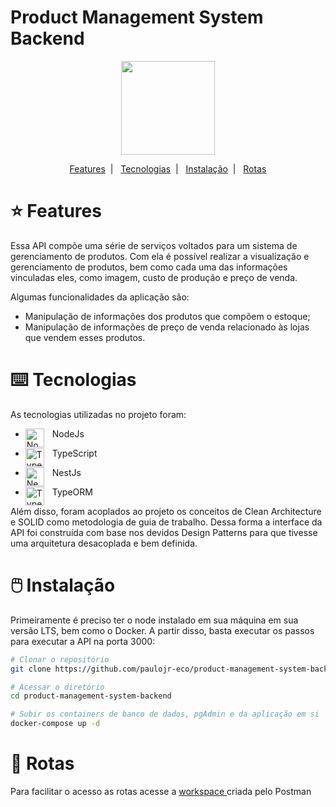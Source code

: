 # Product Management System Backend

<div align="center">
  <img width="150px" src="https://img.freepik.com/vetores-gratis/manipulacao-e-processamento-de-pedidos-de-ilustracao-em-vetor-conceito-abstrato-documentacao-de-pedido-sistema-de-processamento-tratamento-de-solicitacao-de-cliente-logistica-metafora-abstrata-de-operacoes-logisticas-automatizadas_335657-1789.jpg">
</div>

<p align="center">
  <a href="#star-features">Features</a>&nbsp;&nbsp;|&nbsp;&nbsp;
  <a href="#keyboard-tecnologias">Tecnologias</a>&nbsp;&nbsp;|&nbsp;&nbsp;
  <a href="#computer_mouse-instalação">Instalação</a>&nbsp;&nbsp;|&nbsp;&nbsp;
  <a href="#round_pushpin-rotas">Rotas</a>
</p>

# :star: Features

Essa API compõe uma série de serviços voltados para um sistema de gerenciamento de produtos.
Com ela é possível realizar a visualização e gerenciamento de produtos, bem como cada uma das informações vinculadas eles, como imagem, custo de produção e preço de venda.

Algumas funcionalidades da aplicação são:

- Manipulação de informações dos produtos que compõem o estoque;
- Manipulação de informações de preço de venda relacionado às lojas que vendem esses produtos.

# :keyboard: Tecnologias

As tecnologias utilizadas no projeto foram:

- <img align="left" alt="NodeJs" width="30px" style="padding-right:10px;" src="https://cdn.jsdelivr.net/gh/devicons/devicon/icons/nodejs/nodejs-original.svg" /> NodeJs
- <img align="left" alt="TypeScript" width="30px" style="padding-right:10px;" src="https://cdn.jsdelivr.net/gh/devicons/devicon/icons/typescript/typescript-plain.svg" /> TypeScript
- <img align="left" alt="NestJs" width="30px" style="padding-right:10px;" src="https://cdn.jsdelivr.net/gh/devicons/devicon/icons/nestjs/nestjs-plain.svg" /> NestJs

- <img align="left" alt="TypeORM" width="30px" style="padding-right:10px;" src="https://seeklogo.com/images/T/typeorm-logo-F243B34DEE-seeklogo.com.png" /> TypeORM

Além disso, foram acoplados ao projeto os conceitos de Clean Architecture e SOLID como metodologia de guia de trabalho. Dessa forma a interface da API foi construída com base nos devidos Design Patterns para que tivesse uma arquitetura desacoplada e bem definida.

# :computer_mouse: Instalação

Primeiramente é preciso ter o node instalado em sua máquina em sua versão LTS, bem como o Docker. A partir disso, basta executar os passos para executar a API na porta 3000:

```bash
# Clonar o repositório
git clone https://github.com/paulojr-eco/product-management-system-backend.git

# Acessar o diretório
cd product-management-system-backend

# Subir os containers de banco de dados, pgAdmin e da aplicação em si
docker-compose up -d
```

# :round_pushpin: Rotas

Para facilitar o acesso as rotas acesse a <a href="https://www.postman.com/interstellar-sunset-591957/workspace/product-system-management/collection/16394034-0b4c6545-82e1-4e2f-ae02-35c5d3e5175d?action=share&creator=16394034" target="_blank"> workspace </a> criada pelo Postman
